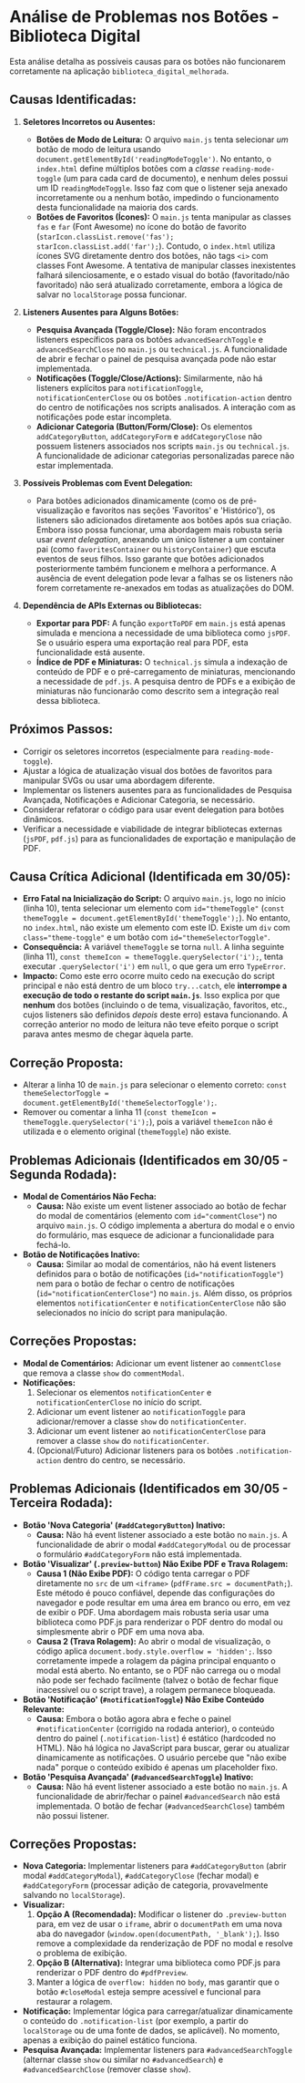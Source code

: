 # Análise de Problemas nos Botões - Biblioteca Digital

Esta análise detalha as possíveis causas para os botões não funcionarem corretamente na aplicação `biblioteca_digital_melhorada`.

## Causas Identificadas:

1.  **Seletores Incorretos ou Ausentes:**
    *   **Botões de Modo de Leitura:** O arquivo `main.js` tenta selecionar *um* botão de modo de leitura usando `document.getElementById('readingModeToggle')`. No entanto, o `index.html` define múltiplos botões com a *classe* `reading-mode-toggle` (um para cada card de documento), e nenhum deles possui um ID `readingModeToggle`. Isso faz com que o listener seja anexado incorretamente ou a nenhum botão, impedindo o funcionamento desta funcionalidade na maioria dos cards.
    *   **Botões de Favoritos (Ícones):** O `main.js` tenta manipular as classes `fas` e `far` (Font Awesome) no ícone do botão de favorito (`starIcon.classList.remove('fas'); starIcon.classList.add('far');`). Contudo, o `index.html` utiliza ícones SVG diretamente dentro dos botões, não tags `<i>` com classes Font Awesome. A tentativa de manipular classes inexistentes falhará silenciosamente, e o estado visual do botão (favoritado/não favoritado) não será atualizado corretamente, embora a lógica de salvar no `localStorage` possa funcionar.

2.  **Listeners Ausentes para Alguns Botões:**
    *   **Pesquisa Avançada (Toggle/Close):** Não foram encontrados listeners específicos para os botões `advancedSearchToggle` e `advancedSearchClose` no `main.js` ou `technical.js`. A funcionalidade de abrir e fechar o painel de pesquisa avançada pode não estar implementada.
    *   **Notificações (Toggle/Close/Actions):** Similarmente, não há listeners explícitos para `notificationToggle`, `notificationCenterClose` ou os botões `.notification-action` dentro do centro de notificações nos scripts analisados. A interação com as notificações pode estar incompleta.
    *   **Adicionar Categoria (Button/Form/Close):** Os elementos `addCategoryButton`, `addCategoryForm` e `addCategoryClose` não possuem listeners associados nos scripts `main.js` ou `technical.js`. A funcionalidade de adicionar categorias personalizadas parece não estar implementada.

3.  **Possíveis Problemas com Event Delegation:**
    *   Para botões adicionados dinamicamente (como os de pré-visualização e favoritos nas seções 'Favoritos' e 'Histórico'), os listeners são adicionados diretamente aos botões após sua criação. Embora isso possa funcionar, uma abordagem mais robusta seria usar *event delegation*, anexando um único listener a um container pai (como `favoritesContainer` ou `historyContainer`) que escuta eventos de seus filhos. Isso garante que botões adicionados posteriormente também funcionem e melhora a performance. A ausência de event delegation pode levar a falhas se os listeners não forem corretamente re-anexados em todas as atualizações do DOM.

4.  **Dependência de APIs Externas ou Bibliotecas:**
    *   **Exportar para PDF:** A função `exportToPDF` em `main.js` está apenas simulada e menciona a necessidade de uma biblioteca como `jsPDF`. Se o usuário espera uma exportação real para PDF, esta funcionalidade está ausente.
    *   **Índice de PDF e Miniaturas:** O `technical.js` simula a indexação de conteúdo de PDF e o pré-carregamento de miniaturas, mencionando a necessidade de `pdf.js`. A pesquisa dentro de PDFs e a exibição de miniaturas não funcionarão como descrito sem a integração real dessa biblioteca.

## Próximos Passos:

*   Corrigir os seletores incorretos (especialmente para `reading-mode-toggle`).
*   Ajustar a lógica de atualização visual dos botões de favoritos para manipular SVGs ou usar uma abordagem diferente.
*   Implementar os listeners ausentes para as funcionalidades de Pesquisa Avançada, Notificações e Adicionar Categoria, se necessário.
*   Considerar refatorar o código para usar event delegation para botões dinâmicos.
*   Verificar a necessidade e viabilidade de integrar bibliotecas externas (`jsPDF`, `pdf.js`) para as funcionalidades de exportação e manipulação de PDF.



## Causa Crítica Adicional (Identificada em 30/05):

*   **Erro Fatal na Inicialização do Script:** O arquivo `main.js`, logo no início (linha 10), tenta selecionar um elemento com `id="themeToggle"` (`const themeToggle = document.getElementById('themeToggle');`). No entanto, no `index.html`, não existe um elemento com este ID. Existe um `div` com `class="theme-toggle"` e um botão com `id="themeSelectorToggle"`.
*   **Consequência:** A variável `themeToggle` se torna `null`. A linha seguinte (linha 11), `const themeIcon = themeToggle.querySelector('i');`, tenta executar `.querySelector('i')` em `null`, o que gera um erro `TypeError`.
*   **Impacto:** Como este erro ocorre muito cedo na execução do script principal e não está dentro de um bloco `try...catch`, ele **interrompe a execução de todo o restante do script `main.js`**. Isso explica por que **nenhum** dos botões (incluindo o de tema, visualização, favoritos, etc., cujos listeners são definidos *depois* deste erro) estava funcionando. A correção anterior no modo de leitura não teve efeito porque o script parava antes mesmo de chegar àquela parte.

## Correção Proposta:

*   Alterar a linha 10 de `main.js` para selecionar o elemento correto: `const themeSelectorToggle = document.getElementById('themeSelectorToggle');`.
*   Remover ou comentar a linha 11 (`const themeIcon = themeToggle.querySelector('i');`), pois a variável `themeIcon` não é utilizada e o elemento original (`themeToggle`) não existe.



## Problemas Adicionais (Identificados em 30/05 - Segunda Rodada):

*   **Modal de Comentários Não Fecha:**
    *   **Causa:** Não existe um event listener associado ao botão de fechar do modal de comentários (elemento com `id="commentClose"`) no arquivo `main.js`. O código implementa a abertura do modal e o envio do formulário, mas esquece de adicionar a funcionalidade para fechá-lo.
*   **Botão de Notificações Inativo:**
    *   **Causa:** Similar ao modal de comentários, não há event listeners definidos para o botão de notificações (`id="notificationToggle"`) nem para o botão de fechar o centro de notificações (`id="notificationCenterClose"`) no `main.js`. Além disso, os próprios elementos `notificationCenter` e `notificationCenterClose` não são selecionados no início do script para manipulação.

## Correções Propostas:

*   **Modal de Comentários:** Adicionar um event listener ao `commentClose` que remova a classe `show` do `commentModal`.
*   **Notificações:** 
    1.  Selecionar os elementos `notificationCenter` e `notificationCenterClose` no início do script.
    2.  Adicionar um event listener ao `notificationToggle` para adicionar/remover a classe `show` do `notificationCenter`.
    3.  Adicionar um event listener ao `notificationCenterClose` para remover a classe `show` do `notificationCenter`.
    4.  (Opcional/Futuro) Adicionar listeners para os botões `.notification-action` dentro do centro, se necessário.



## Problemas Adicionais (Identificados em 30/05 - Terceira Rodada):

*   **Botão 'Nova Categoria' (`#addCategoryButton`) Inativo:**
    *   **Causa:** Não há event listener associado a este botão no `main.js`. A funcionalidade de abrir o modal `#addCategoryModal` ou de processar o formulário `#addCategoryForm` não está implementada.
*   **Botão 'Visualizar' (`.preview-button`) Não Exibe PDF e Trava Rolagem:**
    *   **Causa 1 (Não Exibe PDF):** O código tenta carregar o PDF diretamente no `src` de um `<iframe>` (`pdfFrame.src = documentPath;`). Este método é pouco confiável, depende das configurações do navegador e pode resultar em uma área em branco ou erro, em vez de exibir o PDF. Uma abordagem mais robusta seria usar uma biblioteca como PDF.js para renderizar o PDF dentro do modal ou simplesmente abrir o PDF em uma nova aba.
    *   **Causa 2 (Trava Rolagem):** Ao abrir o modal de visualização, o código aplica `document.body.style.overflow = 'hidden';`. Isso corretamente impede a rolagem da página principal enquanto o modal está aberto. No entanto, se o PDF não carrega ou o modal não pode ser fechado facilmente (talvez o botão de fechar fique inacessível ou o script trave), a rolagem permanece bloqueada.
*   **Botão 'Notificação' (`#notificationToggle`) Não Exibe Conteúdo Relevante:**
    *   **Causa:** Embora o botão agora abra e feche o painel `#notificationCenter` (corrigido na rodada anterior), o conteúdo dentro do painel (`.notification-list`) é estático (hardcoded no HTML). Não há lógica no JavaScript para buscar, gerar ou atualizar dinamicamente as notificações. O usuário percebe que "não exibe nada" porque o conteúdo exibido é apenas um placeholder fixo.
*   **Botão 'Pesquisa Avançada' (`#advancedSearchToggle`) Inativo:**
    *   **Causa:** Não há event listener associado a este botão no `main.js`. A funcionalidade de abrir/fechar o painel `#advancedSearch` não está implementada. O botão de fechar (`#advancedSearchClose`) também não possui listener.

## Correções Propostas:

*   **Nova Categoria:** Implementar listeners para `#addCategoryButton` (abrir modal `#addCategoryModal`), `#addCategoryClose` (fechar modal) e `#addCategoryForm` (processar adição de categoria, provavelmente salvando no `localStorage`).
*   **Visualizar:** 
    1.  **Opção A (Recomendada):** Modificar o listener do `.preview-button` para, em vez de usar o `iframe`, abrir o `documentPath` em uma nova aba do navegador (`window.open(documentPath, '_blank');`). Isso remove a complexidade da renderização de PDF no modal e resolve o problema de exibição.
    2.  **Opção B (Alternativa):** Integrar uma biblioteca como PDF.js para renderizar o PDF dentro do `#pdfPreview`.
    3.  Manter a lógica de `overflow: hidden` no `body`, mas garantir que o botão `#closeModal` esteja sempre acessível e funcional para restaurar a rolagem.
*   **Notificação:** Implementar lógica para carregar/atualizar dinamicamente o conteúdo do `.notification-list` (por exemplo, a partir do `localStorage` ou de uma fonte de dados, se aplicável). No momento, apenas a exibição do painel estático funciona.
*   **Pesquisa Avançada:** Implementar listeners para `#advancedSearchToggle` (alternar classe `show` ou similar no `#advancedSearch`) e `#advancedSearchClose` (remover classe `show`).

